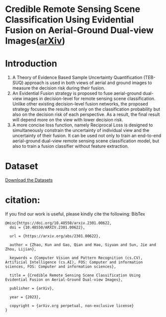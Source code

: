 # Credible Remote Sensing Scene Classification Using Evidential Fusion on Aerial-Ground Dual-view Images([arXiv](https://arxiv.org/abs/2301.00622))

# Introduction 
1. A Theory of Evidence Based Sample Uncertainty Quantification (TEB-SUQ) approach is used in both views of aerial and ground images to measure the decision risk during their fusion.
2. An Evidential Fusion strategy is proposed to fuse aerial-ground dual-view images in decision-level for remote sensing scene classification. Unlike other existing
decision-level fusion networks, the proposed strategy focuses the results not only on the classification probability but also on the decision risk of each perspective. As a result, the final result will depend more on the view with lower decision risk.
3. A more concise loss function, namely Reciprocal Loss is designed to simultaneously constrain the uncertainty of individual view and the uncertainty of their fusion. It
can be used not only to train an end-to-end aerial-ground dual-view remote sensing scene classification model, but also to train a fusion classifier without feature extraction.
# Dataset 
[Download the Datasets](http://www.patreo.dcc.ufmg.br/multi-view-datasets/)
# citation:
If you find our work is useful, please kindly cite the following:
BibTex
```
@misc{https://doi.org/10.48550/arxiv.2301.00622,
  doi = {10.48550/ARXIV.2301.00622},
  
  url = {https://arxiv.org/abs/2301.00622},
  
  author = {Zhao, Kun and Gao, Qian and Hao, Siyuan and Sun, Jie and Zhou, Lijian},
  
  keywords = {Computer Vision and Pattern Recognition (cs.CV), Artificial Intelligence (cs.AI), FOS: Computer and information sciences, FOS: Computer and information sciences},
  
  title = {Credible Remote Sensing Scene Classification Using Evidential Fusion on Aerial-Ground Dual-view Images},
  
  publisher = {arXiv},
  
  year = {2023},
  
  copyright = {arXiv.org perpetual, non-exclusive license}
}

```
